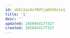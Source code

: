 ```yaml
---
id: sb5c1az4s70dfjq6d1bxlo1
title: '1'
desc: ''
updated: 1650454177327
created: 1650454177327
---
```


